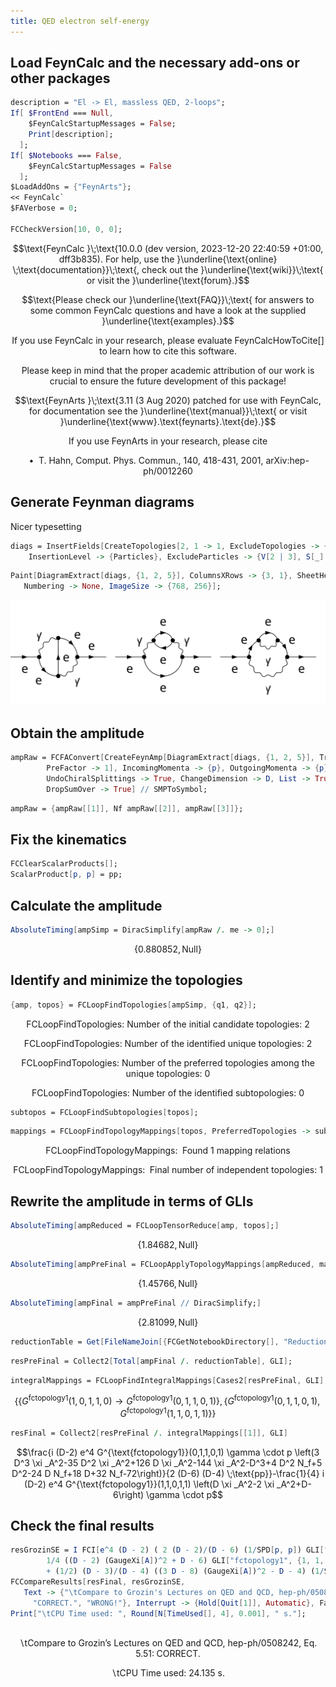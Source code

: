 ```yaml
---
title: QED electron self-energy
---
```



## Load FeynCalc and the necessary add-ons or other packages

```mathematica
description = "El -> El, massless QED, 2-loops";
If[ $FrontEnd === Null, 
  	$FeynCalcStartupMessages = False; 
  	Print[description]; 
  ];
If[ $Notebooks === False, 
  	$FeynCalcStartupMessages = False 
  ];
$LoadAddOns = {"FeynArts"};
<< FeynCalc`
$FAVerbose = 0; 
 
FCCheckVersion[10, 0, 0];
```

$$\text{FeynCalc }\;\text{10.0.0 (dev version, 2023-12-20 22:40:59 +01:00, dff3b835). For help, use the }\underline{\text{online} \;\text{documentation}}\;\text{, check out the }\underline{\text{wiki}}\;\text{ or visit the }\underline{\text{forum}.}$$

$$\text{Please check our }\underline{\text{FAQ}}\;\text{ for answers to some common FeynCalc questions and have a look at the supplied }\underline{\text{examples}.}$$

$$\text{If you use FeynCalc in your research, please evaluate FeynCalcHowToCite[] to learn how to cite this software.}$$

$$\text{Please keep in mind that the proper academic attribution of our work is crucial to ensure the future development of this package!}$$

$$\text{FeynArts }\;\text{3.11 (3 Aug 2020) patched for use with FeynCalc, for documentation see the }\underline{\text{manual}}\;\text{ or visit }\underline{\text{www}.\text{feynarts}.\text{de}.}$$

$$\text{If you use FeynArts in your research, please cite}$$

$$\text{ $\bullet $ T. Hahn, Comput. Phys. Commun., 140, 418-431, 2001, arXiv:hep-ph/0012260}$$

## Generate Feynman diagrams

Nicer typesetting

```mathematica
diags = InsertFields[CreateTopologies[2, 1 -> 1, ExcludeTopologies -> {Tadpoles}], {F[2, {1}]} -> {F[2, {1}]}, 
    InsertionLevel -> {Particles}, ExcludeParticles -> {V[2 | 3], S[_], U[_], F[1 | 3 | 4]}];
```

```mathematica
Paint[DiagramExtract[diags, {1, 2, 5}], ColumnsXRows -> {3, 1}, SheetHeader -> False,   
   Numbering -> None, ImageSize -> {768, 256}];
```

![0hzxh0okgt6g9](img/0hzxh0okgt6g9.svg)

## Obtain the amplitude

```mathematica
ampRaw = FCFAConvert[CreateFeynAmp[DiagramExtract[diags, {1, 2, 5}], Truncated -> True, GaugeRules -> {}, 
     	PreFactor -> 1], IncomingMomenta -> {p}, OutgoingMomenta -> {p},LoopMomenta -> {q1, q2}, 
    	UndoChiralSplittings -> True, ChangeDimension -> D, List -> True, SMP -> True, 
    	DropSumOver -> True] // SMPToSymbol;
```

```mathematica
ampRaw = {ampRaw[[1]], Nf ampRaw[[2]], ampRaw[[3]]};
```

## Fix the kinematics

```mathematica
FCClearScalarProducts[];
ScalarProduct[p, p] = pp;
```

## Calculate the amplitude

```mathematica
AbsoluteTiming[ampSimp = DiracSimplify[ampRaw /. me -> 0];]
```

$$\{0.880852,\text{Null}\}$$

## Identify and minimize the topologies

```mathematica
{amp, topos} = FCLoopFindTopologies[ampSimp, {q1, q2}];
```

$$\text{FCLoopFindTopologies: Number of the initial candidate topologies: }2$$

$$\text{FCLoopFindTopologies: Number of the identified unique topologies: }2$$

$$\text{FCLoopFindTopologies: Number of the preferred topologies among the unique topologies: }0$$

$$\text{FCLoopFindTopologies: Number of the identified subtopologies: }0$$

```mathematica
subtopos = FCLoopFindSubtopologies[topos];
```

```mathematica
mappings = FCLoopFindTopologyMappings[topos, PreferredTopologies -> subtopos];
```

$$\text{FCLoopFindTopologyMappings: }\;\text{Found }1\text{ mapping relations }$$

$$\text{FCLoopFindTopologyMappings: }\;\text{Final number of independent topologies: }1$$

## Rewrite the amplitude in terms of GLIs

```mathematica
AbsoluteTiming[ampReduced = FCLoopTensorReduce[amp, topos];]
```

$$\{1.84682,\text{Null}\}$$

```mathematica
AbsoluteTiming[ampPreFinal = FCLoopApplyTopologyMappings[ampReduced, mappings];]
```

$$\{1.45766,\text{Null}\}$$

```mathematica
AbsoluteTiming[ampFinal = ampPreFinal // DiracSimplify;]
```

$$\{2.81099,\text{Null}\}$$

```mathematica
reductionTable = Get[FileNameJoin[{FCGetNotebookDirectory[], "ReductionTable-El-El.m"}]];
```

```mathematica
resPreFinal = Collect2[Total[ampFinal /. reductionTable], GLI];
```

```mathematica
integralMappings = FCLoopFindIntegralMappings[Cases2[resPreFinal, GLI], mappings[[2]]]
```

$$\left\{\left\{G^{\text{fctopology1}}(1,0,1,1,0)\to G^{\text{fctopology1}}(0,1,1,0,1)\right\},\left\{G^{\text{fctopology1}}(0,1,1,0,1),G^{\text{fctopology1}}(1,1,0,1,1)\right\}\right\}$$

```mathematica
resFinal = Collect2[resPreFinal /. integralMappings[[1]], GLI]
```

$$\frac{i (D-2) e^4 G^{\text{fctopology1}}(0,1,1,0,1) \gamma \cdot p \left(3 D^3 \xi _A^2-35 D^2 \xi _A^2+126 D \xi _A^2-144 \xi _A^2-D^3+4 D^2 N_f+5 D^2-24 D N_f+18 D+32 N_f-72\right)}{2 (D-6) (D-4) \;\text{pp}}-\frac{1}{4} i (D-2) e^4 G^{\text{fctopology1}}(1,1,0,1,1) \left(D \xi _A^2-2 \xi _A^2+D-6\right) \gamma \cdot p$$

## Check the final results

```mathematica
resGrozinSE = I FCI[e^4 (D - 2) ( 2 (D - 2)/(D - 6) (1/SPD[p, p]) GLI["fctopology1", {0, 1, 1, 0, 1}] Nf - 
        1/4 ((D - 2) (GaugeXi[A])^2 + D - 6) GLI["fctopology1", {1, 1, 0, 1, 1}] 
        + (1/2) (D - 3)/(D - 4) ((3 D - 8) (GaugeXi[A])^2 - D - 4) (1/SPD[p, p]) GLI["fctopology1", {0, 1, 1, 0, 1}]) GSD[p]];
FCCompareResults[resFinal, resGrozinSE, 
   Text -> {"\tCompare to Grozin's Lectures on QED and QCD, hep-ph/0508242, Eq. 5.51:", 
     "CORRECT.", "WRONG!"}, Interrupt -> {Hold[Quit[1]], Automatic}, Factoring -> Simplify];
Print["\tCPU Time used: ", Round[N[TimeUsed[], 4], 0.001], " s."]; 
 

```

$$\text{$\backslash $tCompare to Grozin's Lectures on QED and QCD, hep-ph/0508242, Eq. 5.51:} \;\text{CORRECT.}$$

$$\text{$\backslash $tCPU Time used: }24.135\text{ s.}$$